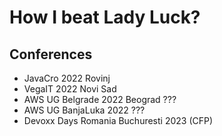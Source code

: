# How I beat Lady Luck?

## Conferences

- JavaCro 2022 Rovinj
- VegaIT 2022 Novi Sad
- AWS UG Belgrade 2022 Beograd ???
- AWS UG BanjaLuka 2022 ???
- Devoxx Days Romania Buchuresti 2023 (CFP)


